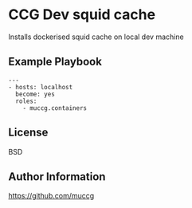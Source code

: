 CCG Dev squid cache
===================

Installs dockerised squid cache on local dev machine

Example Playbook
----------------

    ---
    - hosts: localhost
      become: yes
      roles:
        - muccg.containers


License
-------

BSD

Author Information
------------------
https://github.com/muccg
